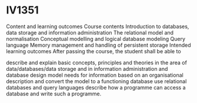# IV1351
Content and learning outcomes
Course contents
Introduction to databases, data storage and information administration
The relational model and normalisation
Conceptual modelling and logical database modeling
Query language
Memory management and handling of persistent storage
Intended learning outcomes
After passing the course, the student shall be able to

describe and explain basic concepts, principles and theories in the area of data/databases/data storage and in information administration and database design
model needs for information based on an organisational description and convert the model to a functioning database
use relational databases and query languages
describe how a programme can access a database and write such a programme.
